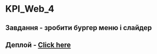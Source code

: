 # KPI_Web_4

## Завдання - зробити бургер меню і слайдер

## Деплой - [Click here](https://web-kpi-2.vercel.app)